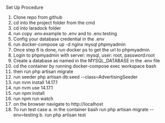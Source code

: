 Set Up Procedure
1. Clone repo from github
2. cd into the project folder from the cmd
3. cd into laradock folder
4. run copy .env.example to .env and to .env.testing
5. Config your database credential in the .env
6. run docker-compose up -d nginx mysql phpmyadmin
7. Once step 6 is done, run docker ps to get the url to phpmyadmin
8. Login to phpmyadmin with server: mysql, user: root, password:root
9. Create a database as named in the MYSQL_DATABASE in the .env file
10. cd the container by running docker-compose exec workspace bash
11. then run php artisan migrate
12. run seeder php artisan db:seed --class=AdvertisingSeeder
12. run nvm install 14.17.1
13. run nvm use 14.17.1
14. run npm install
15. run npm run watch
16. on the browser navigate to http://localhost
17. To run test case
    a. in the container bash run php artisan migrate --env=testing
    b. run php artisan test

